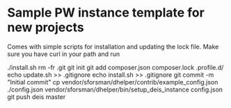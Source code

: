 Sample PW instance template for new projects
============================================

Comes with simple scripts for installation and updating the lock file. Make sure you have curl in your path and run

  ./install.sh
  rm -fr .git
  git init
  git add composer.json composer.lock .profile.d/
  echo update.sh >> .gitignore
  echo install.sh >> .gitignore
  git commit -m "Initial commit"
  cp vendor/sforsman/dhelper/contrib/example_config.json ./config.json
  <edit the configuration>
  vendor/sforsman/dhelper/bin/setup_deis_instance <myinstance> config.json
  git push deis master
